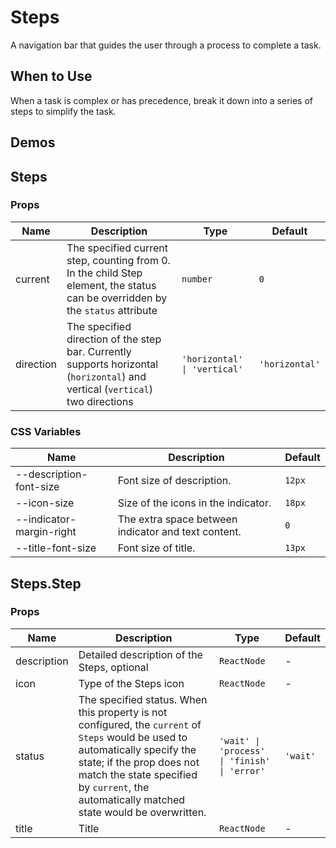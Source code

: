 # Steps

A navigation bar that guides the user through a process to complete a task.

## When to Use

When a task is complex or has precedence, break it down into a series of steps to simplify the task.

## Demos

<code src="./demos/demo1.tsx"></code>

<code src="./demos/demo2.tsx"></code>

## Steps

### Props

| Name | Description | Type | Default |
| --- | --- | --- | --- |
| current | The specified current step, counting from 0. In the child Step element, the status can be overridden by the `status` attribute | `number` | `0` |
| direction | The specified direction of the step bar. Currently supports horizontal (`horizontal`) and vertical (`vertical`) two directions | `'horizontal' \| 'vertical'` | `'horizontal'` |

### CSS Variables

| Name | Description | Default |
| --- | --- | --- |
| --description-font-size | Font size of description. | `12px` |
| --icon-size | Size of the icons in the indicator. | `18px` |
| --indicator-margin-right | The extra space between indicator and text content. | `0` |
| --title-font-size | Font size of title. | `13px` |

## Steps.Step

### Props

| Name | Description | Type | Default |
| --- | --- | --- | --- |
| description | Detailed description of the Steps, optional | `ReactNode` | - |
| icon | Type of the Steps icon | `ReactNode` | - |
| status | The specified status. When this property is not configured, the `current` of `Steps` would be used to automatically specify the state; if the prop does not match the state specified by `current`, the automatically matched state would be overwritten. | `'wait' \| 'process' \| 'finish' \| 'error'` | `'wait'` |
| title | Title | `ReactNode` | - |
